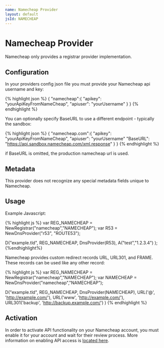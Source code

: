 ```yaml
---
name: Namecheap Provider
layout: default
jsId: NAMECHEAP
---
```


# Namecheap Provider

Namecheap only provides a registrar provider implementation.

## Configuration
In your providers config json file you must provide your Namecheap api
username and key:

{% highlight json %}
{
  "namecheap":{
    "apikey": "yourApiKeyFromNameCheap",
    "apiuser": "yourUsername"
  }
}
{% endhighlight %}

You can optionally specify BaseURL to use a different endpoint - typically the
sandbox:

{% highlight json %}
{
  "namecheap.com":{
    "apikey": "yourApiKeyFromNameCheap",
    "apiuser": "yourUsername"
    "BaseURL": "https://api.sandbox.namecheap.com/xml.response"
  }
}
{% endhighlight %}

if BaseURL is omitted, the production namecheap url is used.


## Metadata
This provider does not recognize any special metadata fields unique to
Namecheap.

## Usage
Example Javascript:

{% highlight js %}
var REG_NAMECHEAP = NewRegistrar("namecheap","NAMECHEAP");
var R53 = NewDnsProvider("r53", "ROUTE53");

D("example.tld", REG_NAMECHEAP, DnsProvider(R53),
    A("test","1.2.3.4")
);
{%endhighlight%}

Namecheap provides custom redirect records URL, URL301, and FRAME.  These
records can be used like any other record:

{% highlight js %}
var REG_NAMECHEAP = NewRegistrar("namecheap","NAMECHEAP");
var NAMECHEAP = NewDnsProvider("namecheap","NAMECHEAP");

D("example.tld", REG_NAMECHEAP, DnsProvider(NAMECHEAP),
  URL('@', 'http://example.com/'),
  URL('www', 'http://example.com/'),
  URL301('backup', 'http://backup.example.com/')
)
{% endhighlight %}

## Activation
In order to activate API functionality on your Namecheap account, you must
enable it for your account and wait for their review process. More information
on enabling API access is [located
here](https://www.namecheap.com/support/api/intro.aspx).
